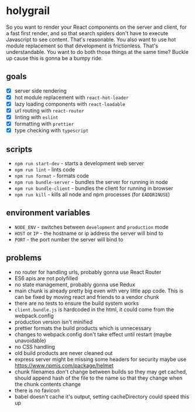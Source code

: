 # holygrail

So you want to render your React components on the server and client, for a fast first render, and so that search spiders don't have to execute Javascript to see content. That's reasonable. You also want to use hot module replacement so that development is frictionless. That's understandable. You want to do both those things at the same time? Buckle up cause this is gonna be a bumpy ride.

## goals

* [x] server side rendering
* [x] hot module replacement with `react-hot-loader`
* [x] lazy loading components with `react-loadable`
* [x] url routing with `react-router`
* [x] linting with `eslint`
* [x] formatting with `prettier`
* [x] type checking with `typescript`

## scripts

* `npm run start-dev` - starts a development web server
* `npm run lint` - lints code
* `npm run format` - formats code
* `npm run bundle-server` - bundles the server for running in node
* `npm run bundle-client` - bundles the client for running in browser
* `npm run kill` - kills all node and npm processes (for `EADDRINUSE`)

## environment variables

* `NODE_ENV` - switches between `development` and `production` mode
* `HOST` or `IP` - the hostname or ip address the server will bind to
* `PORT` - the port number the server will bind to

## problems

* no router for handling urls, probably gonna use React Router
* ES6 apis are not polyfilled
* no state management, probably gonna use Redux
* main chunk is already pretty big even with very little app code. This is can be fixed by moving react and friends to a vendor chunk
* there are no tests to ensure the build system works
* `client.bundle.js` is hardcoded in the html, it could come from the webpack.config
* production version isn't minified
* prettier formats the build products which is unnecessary
* changes to webpack.config don't take effect until restart (maybe unavoidable)
* no CSS handling
* old build products are never cleaned out
* express server might be missing some headers for security maybe use https://www.npmjs.com/package/helmet
* chunk filenames don't change between builds so they may get cached, should append hash of the file to the name so that they change when the chunk contents change
* there is no favicon
* babel doesn't cache it's output, setting cacheDirectory could speed this up
